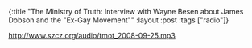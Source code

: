 {:title "The Ministry of Truth: Interview with Wayne Besen about James Dobson and the \"Ex-Gay Movement\""
:layout :post
:tags  ["radio"]}

<http://www.szcz.org/audio/tmot_2008-09-25.mp3>

